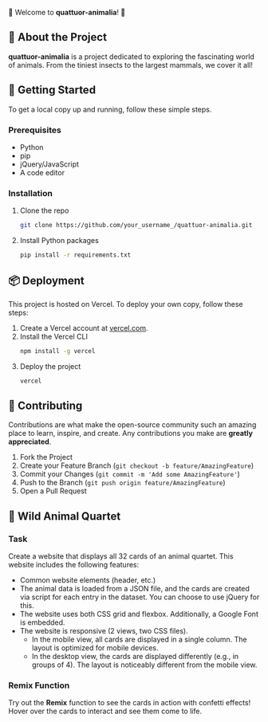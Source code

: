 
🌟 Welcome to **quattuor-animalia**! 🌟

## 🐾 About the Project
**quattuor-animalia** is a project dedicated to exploring the fascinating world of animals. From the tiniest insects to the largest mammals, we cover it all!

## 🚀 Getting Started
To get a local copy up and running, follow these simple steps.

### Prerequisites
- Python
- pip
- jQuery/JavaScript
- A code editor

### Installation
1. Clone the repo
    ```sh
    git clone https://github.com/your_username_/quattuor-animalia.git
    ```
2. Install Python packages
    ```sh
    pip install -r requirements.txt
    ```

## 📦 Deployment
This project is hosted on Vercel. To deploy your own copy, follow these steps:

1. Create a Vercel account at [vercel.com](https://vercel.com).
2. Install the Vercel CLI
    ```sh
    npm install -g vercel
    ```
3. Deploy the project
    ```sh
    vercel
    ```

## 🤝 Contributing
Contributions are what make the open-source community such an amazing place to learn, inspire, and create. Any contributions you make are **greatly appreciated**.

1. Fork the Project
2. Create your Feature Branch (`git checkout -b feature/AmazingFeature`)
3. Commit your Changes (`git commit -m 'Add some AmazingFeature'`)
4. Push to the Branch (`git push origin feature/AmazingFeature`)
5. Open a Pull Request

## 🦧 Wild Animal Quartet
### Task
Create a website that displays all 32 cards of an animal quartet. This website includes the following features:
- Common website elements (header, etc.)
- The animal data is loaded from a JSON file, and the cards are created via script for each entry in the dataset. You can choose to use jQuery for this.
- The website uses both CSS grid and flexbox. Additionally, a Google Font is embedded.
- The website is responsive (2 views, two CSS files).
  - In the mobile view, all cards are displayed in a single column. The layout is optimized for mobile devices.
  - In the desktop view, the cards are displayed differently (e.g., in groups of 4). The layout is noticeably different from the mobile view.

### Remix Function
Try out the **Remix** function to see the cards in action with confetti effects! Hover over the cards to interact and see them come to life.

